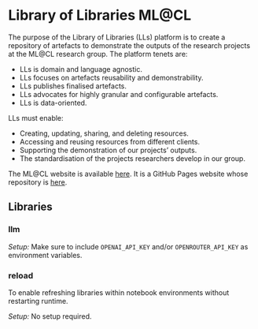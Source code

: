 # Library of Libraries ML@CL

The purpose of the Library of Libraries (LLs) platform is to create a repository of artefacts to demonstrate the outputs of the research projects at the ML@CL research group. The platform tenets are:

- LLs is domain and language agnostic.
- LLs focuses on artefacts reusability and demonstrability.
- LLs publishes finalised artefacts.
- LLs advocates for highly granular and configurable artefacts.
- LLs is data-oriented.

LLs must enable:

- Creating, updating, sharing, and deleting resources.
- Accessing and reusing resources from different clients.
- Supporting the demonstration of our projects’ outputs.
- The standardisation of the projects researchers develop in our group.

The ML@CL website is available [here](https://mlatcl.github.io/). It is a GitHub Pages website whose repository is [here](https://github.com/mlatcl).

## Libraries

### llm



*Setup:*
Make sure to include `OPENAI_API_KEY` and/or `OPENROUTER_API_KEY` as environment variables.

### reload

To enable refreshing libraries within notebook environments without restarting runtime.

*Setup:*
No setup required.